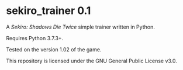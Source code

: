 # sekiro_trainer 0.1
A *Sekiro: Shadows Die Twice* simple trainer written in Python.


Requires Python 3.7.3+.


Tested on the version 1.02 of the game.

This repository is licensed under the GNU General Public License v3.0.
